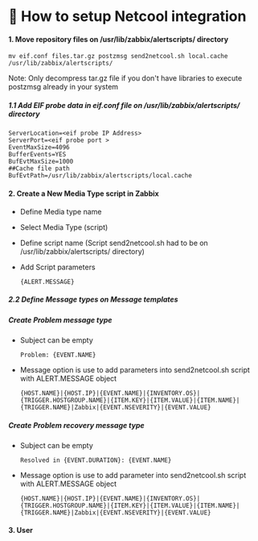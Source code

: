 # :construction_worker: How to setup Netcool integration
#### 1. Move repository files on /usr/lib/zabbix/alertscripts/ directory
    mv eif.conf files.tar.gz postzmsg send2netcool.sh local.cache /usr/lib/zabbix/alertscripts/
    
   Note: Only decompress tar.gz file if you don't have libraries  to execute postzmsg already in your system
    
##### 1.1 Add EIF probe data in eif.conf file on /usr/lib/zabbix/alertscripts/ directory
    ServerLocation=<eif probe IP Address>
    ServerPort=<eif probe port >
    EventMaxSize=4096
    BufferEvents=YES
    BufEvtMaxSize=1000
    ##Cache file path
    BufEvtPath=/usr/lib/zabbix/alertscripts/local.cache

  
#### 2. Create a New  Media Type script in Zabbix
- Define Media type name
- Select Media Type (script)
- Define script name (Script send2netcool.sh had to be on /usr/lib/zabbix/alertscripts/ directory)
- Add Script parameters

      {ALERT.MESSAGE}

##### 2.2 Define Message types on Message templates
##### Create Problem message type
- Subject can be empty 

      Problem: {EVENT.NAME}
      
- Message option is use to add parameters into send2netcool.sh script with ALERT.MESSAGE object 

      {HOST.NAME}|{HOST.IP}|{EVENT.NAME}|{INVENTORY.OS}|{TRIGGER.HOSTGROUP.NAME}|{ITEM.KEY}|{ITEM.VALUE}|{ITEM.NAME}|{TRIGGER.NAME}|Zabbix|{EVENT.NSEVERITY}|{EVENT.VALUE}

##### Create Problem recovery message type
- Subject can be empty 
      
      Resolved in {EVENT.DURATION}: {EVENT.NAME}
      
- Message option is use to add parameter into send2netcool.sh script with ALERT.MESSAGE object 

      {HOST.NAME}|{HOST.IP}|{EVENT.NAME}|{INVENTORY.OS}|{TRIGGER.HOSTGROUP.NAME}|{ITEM.KEY}|{ITEM.VALUE}|{ITEM.NAME}|{TRIGGER.NAME}|Zabbix|{EVENT.NSEVERITY}|{EVENT.VALUE} 

#### 3. User
